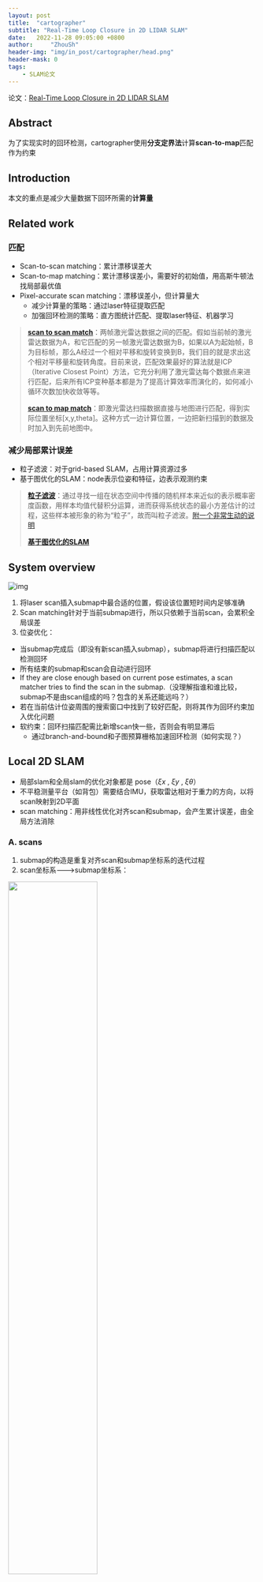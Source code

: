 ```yaml
---
layout: post
title:  "cartographer"
subtitle: "Real-Time Loop Closure in 2D LIDAR SLAM"
date:   2022-11-28 09:05:00 +0800
author:     "ZhouSh"
header-img: "img/in_post/cartographer/head.png"
header-mask: 0
tags:
    - SLAM论文
---
```

论文：[Real-Time Loop Closure in 2D LIDAR SLAM](/doc/cartographer%20-%202016%20-%20Real%20time%20loop%20closure%20in%202D%20LIDAR%20SLAM%20-%20Hess%20et%20al.pdf)
## Abstract
为了实现实时的回环检测，cartographer使用**分支定界法**计算**scan-to-map**匹配作为约束
## Introduction
本文的重点是减少大量数据下回环所需的**计算量**
## Related work
### 匹配
- Scan-to-scan matching：累计漂移误差大
- Scan-to-map matching：累计漂移误差小，需要好的初始值，用高斯牛顿法找局部最优值
- Pixel-accurate scan matching：漂移误差小，但计算量大
    - 减少计算量的策略：通过laser特征提取匹配
    - 加强回环检测的策略：直方图统计匹配、提取laser特征、机器学习

> [**scan to scan match**](https://www.jianshu.com/p/12cafbd14797)：两帧激光雷达数据之间的匹配。假如当前帧的激光雷达数据为A，和它匹配的另一帧激光雷达数据为B，如果以A为起始帧，B为目标帧，那么A经过一个相对平移和旋转变换到B，我们目的就是求出这个相对平移量和旋转角度。目前来说，匹配效果最好的算法就是ICP（Iterative Closest Point）方法，它充分利用了激光雷达每个数据点来进行匹配，后来所有ICP变种基本都是为了提高计算效率而演化的，如何减小循环次数加快收敛等等。
>
> [**scan to map match**](https://www.jianshu.com/p/12cafbd14797)：即激光雷达扫描数据直接与地图进行匹配，得到实际位置坐标[x,y,theta]。这种方式一边计算位置，一边把新扫描到的数据及时加入到先前地图中。

### 减少局部累计误差
- 粒子滤波：对于grid-based SLAM，占用计算资源过多
- 基于图优化的SLAM：node表示位姿和特征，边表示观测约束

> [**粒子滤波**](https://baike.baidu.com/item/%E7%B2%92%E5%AD%90%E6%BB%A4%E6%B3%A2/2128986)：通过寻找一组在状态空间中传播的随机样本来近似的表示概率密度函数，用样本均值代替积分运算，进而获得系统状态的最小方差估计的过程，这些样本被形象的称为“粒子”，故而叫粒子滤波。[附一个非常生动的说明](https://zhuanlan.zhihu.com/p/161617286)
>
> [**基于图优化的SLAM**](https://zhuanlan.zhihu.com/p/41424435)

## System overview
![img](/img/in_post/cartographer/system.png)
1. 将laser scan插入submap中最合适的位置，假设该位置短时间内足够准确
2. Scan matching针对于当前submap进行，所以只依赖于当前scan，会累积全局误差
3. 位姿优化：
  - 当submap完成后（即没有新scan插入submap），submap将进行扫描匹配以检测回环
  - 所有结束的submap和scan会自动进行回环
  - If they are close enough based on current pose estimates, a scan matcher tries to find the scan in the submap.（没理解指谁和谁比较，submap不是由scan组成的吗？包含的关系还能远吗？）
  - 若在当前估计位姿周围的搜索窗口中找到了较好匹配，则将其作为回环约束加入优化问题
  - 软约束：回环扫描匹配需比新增scan快一些，否则会有明显滞后
    - 通过branch-and-bound和子图预算栅格加速回环检测（如何实现？）

## Local 2D SLAM
- 局部slam和全局slam的优化对象都是 pose（$\xi x$ , $\xi y$ , $\xi \theta$）
- 不平稳测量平台（如背包）需要结合IMU，获取雷达相对于重力的方向，以将scan映射到2D平面
- scan matching：用非线性优化对齐scan和submap，会产生累计误差，由全局方法消除

### A. scans
1. submap的构造是重复对齐scan和submap坐标系的迭代过程
2. scan坐标系--->submap坐标系：
<img src="/img/in_post/cartographer/1.png" width="60%">

### B. submaps
（翻译成子图的话，这里的图是map而不是graph，容易产生歧义）
1. submap由几个连续的scan构建
2. submap采用栅格地图的形式，每格边长5cm，每格的值表示该格阻塞(有障碍物)的概率
3. pixel：某格点周围一圈格点
4. 新增scan时，击中则更新击中点，为击中则更新一条射线
5. 更新每格概率：
<img src="/img/in_post/cartographer/2.png" width="60%">

### C. Ceres scan matchng
> 除第一个submap外，新增scan会插入相邻两个submap

将scan插入submap之前，需要用基于ceres的scan matcher根据当前局部submap优化pose $\xi$ 
<img src="/img/in_post/cartographer/3.png" width="60%">
1. $T_\xi$将$h_k$由scan坐标系变换至submap坐标系
2. Msmooth是平滑函数，用双三次插值减小[0，1]外点的影响

> bicubic函数：
<img src="/img/in_post/cartographer/4.png" width="30%">

## Closing loops
1. 大空间通过创建许多小submap处理
2. 用稀疏位姿矫正（SPA）来优化所有scan和submap
3. 插入scan的相对位姿存储在内存中，将在优化回环时使用。
4. 一旦submap结束（不再新增scan），scan和submap就进行回环检测
5. Scan matcher在后台运行，一旦找到好的匹配，就将相对位姿加入优化问题

### A. Optimization problem
1. 回环优化和扫描匹配一样，也是一个非线性最小二乘问题
2. 每隔几秒，用ceres计算下述问题的解：（Sparse Pose Adjustment）
<img src="/img/in_post/cartographer/5.png" width="60%">
  - $E_m$=$\xi_{mi}$ (i=1,...,m)是submap位姿，$E_s$=$\xi_{sj}$ (i=1,...,s)是scan位姿，在给定约束条件下进行优化
  - 这些约束用相对位姿 $\xi_{ij}$ 和相关协方差矩阵 $\Sigma_{ij}$ 描述
  - 对于一对submap i和scan j，位姿 $\xi_{ij}$ 描述了submap坐标系中scan匹配到的位置
  - 此类约束的残差由下式计算：
<img src="/img/in_post/cartographer/6.png" width="70%">
  - 损失函数$\rho$（例如huber损失函数）用于减少异常值的影响。这些异常值可能出现在scan matching向优化问题SPA增加不正确的约束时，例如像办公室隔间这样的局部对称空间。

> [hube loss](https://www.cnblogs.com/nowgood/p/Huber-Loss.html): 相比于最小二乘的线性回归，HuberLoss降低了对离群点的惩罚程度。当预测偏差小于 $\delta$ 时，采用平方误差；当预测偏差大于 $\delta$ 时，采用线性误差。
<img src="/img/in_post/cartographer/7.png" width="60%">

### B. Branch-and-bound scan matching（BBS）
1. pixel-accurate scan matching：
<img src="/img/in_post/cartographer/8.png" width="60%">
  - W是搜索窗口，$M_{nearest}$是submap周围一圈格点
  - 使用前面的CS公式可以提高匹配质量
2. 搜索步长对效率有很大影响
  - 选择角度步长 $\delta_\theta$ 使得扫描范围最大$d_{max}$处的扫描点移动不超过pixel的半径r，由余弦定理得：
<img src="/img/in_post/cartographer/9.png" width="60%">
  - 计算一个完整的步数，覆盖给定的搜索窗口（例如$W_x$=$W_y$=7m，$W_\theta$=30度），并对其取整
<img src="/img/in_post/cartographer/10.png" width="60%">
  - 产生一个有限集合W形成以估计位姿 $\xi_\theta$ 为中心的搜索窗口
<img src="/img/in_post/cartographer/11.png" width="70%">
3. 朴素的暴力搜索太慢
<img src="/img/in_post/cartographer/12.png" width="70%">
4. 用Branch-and-bound分支定界法在较大搜索窗口下求解BBS问题
<img src="/img/in_post/cartographer/13.png" width="70%">

> [分支定界法](https://baike.baidu.com/item/%E5%88%86%E6%94%AF%E5%AE%9A%E7%95%8C%E6%B3%95/9902038)：通常，把全部可行解空间反复地分割为越来越小的子集，称为分支；并且对每个子集内的解集计算一个目标下界（对于最小值问题），这称为定界。在每次分枝后，凡是界限超出已知可行解集目标值的那些子集不再进一步分枝，这样，许多子集可不予考虑，这称剪枝。这就是分枝定界法的主要思路。

  要将分支定界法具体化，我们需要选择节点选择、分支、上界计算的方法

#### 1. Node selection
默认采用深度优先搜索DFS（利用栈的先进后出实现）
1. 为避免加入坏匹配作为回环，引入一个分数阈值，小于阈值不予考虑。在实践中，通常不会超过阈值，这降低了节点选择和初始值的重要性。
2. 计算每个子节点的分数上限，首先访问上限最大 最有希望的子节点
<img src="/img/in_post/cartographer/14.png" width="70%">

#### 2. Branching rule
  1. 树上的每个节点用一组整数表示 c=（$c_x$，$c_y$，$c_\theta$，$c_h$），高度$c_h$处的节点有$2^{ch}*2^{ch}$种组合，但只表示特定的旋转。子节点的高度为$\theta$，则对应可行解。
<img src="/img/in_post/cartographer/15.png" width="60%">
  2. 将节点分为4个子节点

> [分支](https://zhuanlan.zhihu.com/p/364015137)：对一个大的步长在 x 和 y 方向进行对半拆分，而 $\theta$ 不变。对 x 和 y 都进行减半操作，相当于“分田”，在空间坐标上将搜索空间划分为四个更小的区域

#### 3. Computing upper bounds
<img src="/img/in_post/cartographer/16.png" width="60%">

  1. 为了提高效率，使用预算网格图
<img src="/img/in_post/cartographer/17.png" width="70%">

  2. $M_{precomp}$和$M_{nearest}$一样有pixel结构，但每个pixel存储着$2^h*2^h$大的搜索窗口中的最大值
<img src="/img/in_post/cartographer/18.png" width="60%">

  3. 对于每个预算格，计算从这格开始的$2^h$宽的行的最大值。用它作为中间结果，构建下一个预算图。用这种方式，时间复杂度是O(n)，n为每个预算图中pixel个数
  4. 另一种计算上界的方式是计算分辨率较低（将分辨率依次减半）的概率栅格图，较省空间，但效果较差。

> 预算图的内核思想：运动是相对的，与其遍历计算所有可能位姿对应的scan（墙），不如计算固定位姿扫描到的 ”移动“ 的墙。

## Conclusions
1. cartographer是一个2D SLAM系统，将scan-to-submap匹配回环检测和图优化相结合
2. 单个子图轨迹由基于栅格的local SLAM建立
3. 在后端，所有scan和submap都用pixel-accurate扫描匹配，以创建回环约束
4. scan和submap的约束在后端周期性进行优化

## Cartographer 代码
[cartographer函数关系图](https://raw.githubusercontent.com/Sylviazsh/my_Graphviz/ad9664b28ac536cdc1b6400c96356e19bd959320/cartographer.svg)
![cartographer函数关系图](https://raw.githubusercontent.com/Sylviazsh/my_Graphviz/ad9664b28ac536cdc1b6400c96356e19bd959320/cartographer.svg)


[cartographer代码注释](https://github.com/ZhouShihui210/cartographer_detailed_comments_ws)
